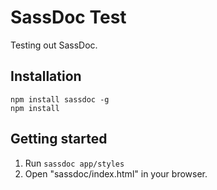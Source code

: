 # SassDoc Test

Testing out SassDoc.

## Installation

```shell
npm install sassdoc -g
npm install
```

## Getting started

1. Run `sassdoc app/styles`
2. Open "sassdoc/index.html" in your browser.
